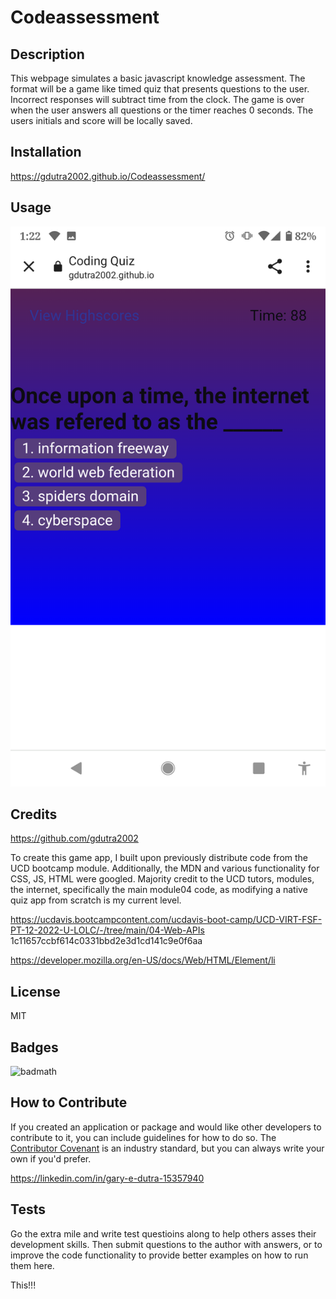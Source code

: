 # Codeassessment

## Description

This webpage simulates a basic javascript knowledge assessment.  The format will be a game like timed quiz that presents questions to the user.  Incorrect responses will subtract time from the clock.  The game is over when the user answers all questions or the timer reaches 0 seconds. The users initials and score will be locally saved.

## Installation

 https://gdutra2002.github.io/Codeassessment/

## Usage

![codeassess](assets/images/screenshot.png)

## Credits

https://github.com/gdutra2002

To create this game app, I built upon previously distribute code from the UCD bootcamp module.  Additionally, the MDN and various functionality for CSS, JS, HTML were googled.
Majority credit to the UCD tutors, modules, the internet, specifically the main module04 code, as modifying a native quiz app from scratch is my current level.

https://ucdavis.bootcampcontent.com/ucdavis-boot-camp/UCD-VIRT-FSF-PT-12-2022-U-LOLC/-/tree/main/04-Web-APIs
1c11657ccbf614c0331bbd2e3d1cd141c9e0f6aa

https://developer.mozilla.org/en-US/docs/Web/HTML/Element/li

## License

MIT

## Badges

![badmath](https://img.shields.io/github/languages/top/nielsenjared/badmath)

## How to Contribute

If you created an application or package and would like other developers to contribute to it, you can include guidelines for how to do so. The [Contributor Covenant](https://www.contributor-covenant.org/) is an industry standard, but you can always write your own if you'd prefer.

https://linkedin.com/in/gary-e-dutra-15357940

## Tests

Go the extra mile and write test questioins along to help others asses their development skills. Then submit questions to the author with answers, or to improve the code functionality to provide better examples on how to run them here.

This!!!